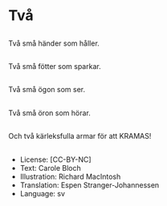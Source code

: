 # Två

##
Två små händer som håller.

##
Två små fötter som sparkar.

##
Två små ögon som ser.

##
Två små öron som hörar.

##
Och två kärleksfulla armar för att KRAMAS!

##
* License: [CC-BY-NC]
* Text: Carole Bloch
* Illustration: Richard MacIntosh
* Translation: Espen Stranger-Johannessen
* Language: sv
